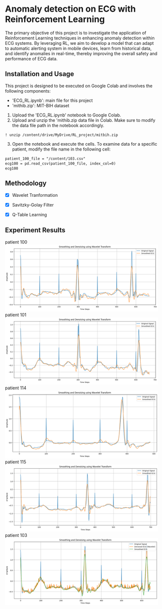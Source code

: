 # Anomaly detection on ECG with Reinforcement Learning

The primary objective of this project is to investigate the application of Reinforcement Learning techniques 
in enhancing anomaly detection within ECG systems. By leveraging RL, we aim to develop a model 
that can adapt to automatic alerting system in mobile devices, learn from historical data, and 
identify anomalies in real-time, thereby improving the overall safety and performance of ECG data.

## Installation and Usage

This project is designed to be executed on Google Colab and involves the following components:

- 'ECG_RL.ipynb': main file for this project
- 'mithib.zip': MIT-BIH dataset

1. Upload the 'ECG_RL.ipynb' notebook to Google Colab.
2. Upload and unzip the 'mithib.zip data file in Colab. Make sure to modify the data file path in the notebook accordingly. 

```\python
! unzip /content/drive/MyDrive/RL_project/mitbih.zip
```
3. Open the notebook and execute the cells. To examine data for a specific patient, modify the file name in the following cell:

```\python
patient_100_file = "/content/103.csv"
ecg100 = pd.read_csv(patient_100_file, index_col=0)
ecg100
```

## Methodology

- [x] Wavelet Tranformation
- [x] Savitzky-Golay Filter
- [x] Q-Table Learning


## Experiment Results

patient 100
![patient 100](images/patient%20100%20threshold%202.5%20graph.png)
patient 101
![patient 101](images/patient%20101%20threshold%202.5%20graph.png)
patient 114
![patient 114](images/patient%20114%20threshold%202.5%20graph.png)
patient 115
![patient 115](images/patient%20115%20threshold%202.5%20graph.png)
patient 103
![patient 103](images/patient%20103%20threshold%202.5%20graph.png)
